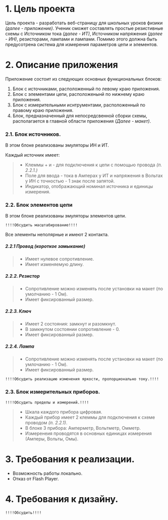# 1. Цель проекта
Цель проекта - разработать веб-страницу для школьных уроков физики *(далее - приложение)*. Ученик сможет составлять простые резистивные схемы с Источником тока *(далее - ИТ)*, Источником напряжения *(далее - ИН)*, резисторами, лампами и лампами. Помимо этого должна быть предусотрена система для измерения параметров цепи и элементов.

# 2. Описание приложения
Приложение состоит из следующих основных функциональных блоков:
1. Блок с источниками, расположенный по левому краю приложения.
2. Блок с элементами цепи, расположенынй по нижнему краю приложения.
3. Блок с измерительными иснтрументами, расположенный по правому краю приложения.
4. Блок, предназначенный для непосредсвенной сборки схемы, располагается в главной области приложения *(Далее - макет)*.

### 2.1. Блок источников. 
В этом блоке реализованы эмуляторы ИН и ИТ.

Каждый источник имеет:
> - Клеммы + и - для подключения к цепи с помощью провода *(п. 2.2.1.)*
> - Поле для ввода - тока в Амперах у ИТ и напряжения в Вольтах у ИН c точностью - 1 знак после запятой.
> - Индикатор, отображающий номинал источника и единицы измерения.

### 2.2. Блок элементов цепи
В этом блоке реализованы эмуляторы элементов цепи.

    !!!!Обсудить масштабирование!!!!

Все элементы неполярные и имеют 2 контакта.


##### 2.2.1 Провод (короткое замыкание)
> - Имеет нулевое сопротивление. 
> - Имеет изменяемую длину.

##### 2.2.2. Резистор 
> - Сопротивление можно изменять после установки на макет (по умолчанию - 1 Ом).
> - Имеет фиксированный размер.

##### 2.2.3. Ключ
> - Имеет 2 состояния: замкнут и разомкнут.
> - В замкнутом состоянии сопротивление - 0.
> - Имеет фиксированный размер.

##### 2.2.4. Лампа
> - Сопротивление можно изменять после установки на макет (по умлочанию - 1 Ом).
> - Имеет фиксированный размер.    

    !!!!Обсудить реализацию изменения яркости, пропорционально току.!!!!

### 2.3. Блок измерительных приборов.
    !!!!Обсудить пределы и измерений.!!!!

> - Шкала каждого прибора цифровая.
> - Каждый прибор имеет 2 клеммы для подключения к схеме проводом *(п. 2.2.1)*.
> - В блоке 3 прибора: Амперметр, Вольтметр, Омметр.
> - Измеренеия проводятся в основных единицах измерения (Амперы, Вольты, Омы).

# 3. Требования к реализации.
- Возможность работы локально.
- Отказ от Flash Player.

# 4. Требования к дизайну.
    !!!!Обсудить!!!!
